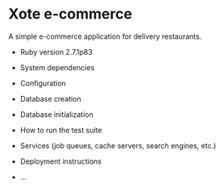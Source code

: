 # Xote e-commerce

A simple e-commerce application for delivery restaurants.

* Ruby version
2.7.1p83

* System dependencies

* Configuration

* Database creation

* Database initialization

* How to run the test suite

* Services (job queues, cache servers, search engines, etc.)

* Deployment instructions

* ...
